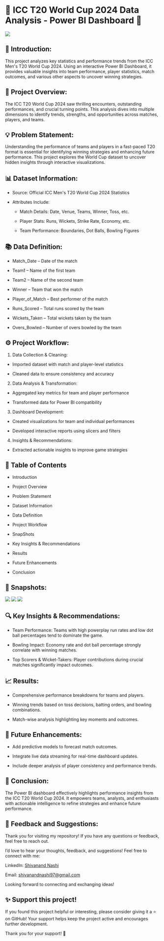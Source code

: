 # 🏏 ICC T20 World Cup 2024 Data Analysis - Power BI Dashboard 🏏

<img src="https://github.com/Gtshivanand/ICC-T20-World-Cup-2024-Data-Analysis-Power-BI-Dashboard/blob/main/Images/icc-men-s-t20-world-cup-logo-2024-free-vector.jpg"/>

## 📌 Introduction:
This project analyzes key statistics and performance trends from the ICC Men's T20 World Cup 2024. Using an interactive Power BI Dashboard, it provides valuable insights into team performance, player statistics, match outcomes, and various other aspects to uncover winning strategies.

## 🎯 Project Overview:
The ICC T20 World Cup 2024 saw thrilling encounters, outstanding performances, and crucial turning points. This analysis dives into multiple dimensions to identify trends, strengths, and opportunities across matches, players, and teams.

## 💡 Problem Statement:
Understanding the performance of teams and players in a fast-paced T20 format is essential for identifying winning strategies and enhancing future performance. This project explores the World Cup dataset to uncover hidden insights through interactive visualizations.

## 📊 Dataset Information:

* Source: Official ICC Men's T20 World Cup 2024 Statistics

* Attributes Include:

  * Match Details: Date, Venue, Teams, Winner, Toss, etc.
  
  * Player Stats: Runs, Wickets, Strike Rate, Economy, etc.
  
  * Team Performance: Boundaries, Dot Balls, Bowling Figures

## 📚 Data Definition:

* Match_Date – Date of the match

* Team1 – Name of the first team

* Team2 – Name of the second team

* Winner – Team that won the match

* Player_of_Match – Best performer of the match

* Runs_Scored – Total runs scored by the team

* Wickets_Taken – Total wickets taken by the team

* Overs_Bowled – Number of overs bowled by the team

## ⚙️ Project Workflow:

1. Data Collection & Cleaning:

  * Imported dataset with match and player-level statistics
  
  * Cleaned data to ensure consistency and accuracy

2. Data Analysis & Transformation:

  * Aggregated key metrics for team and player performance
  
  * Transformed data for Power BI compatibility

3. Dashboard Development:

  * Created visualizations for team and individual performances
  
  * Developed interactive reports using slicers and filters

4. Insights & Recommendations:

  * Extracted actionable insights to improve game strategies

## 📂 Table of Contents

* Introduction

* Project Overview

* Problem Statement

* Dataset Information

* Data Definition

* Project Workflow

* SnapShots

* Key Insights & Recommendations

* Results

* Future Enhancements

* Conclusion

## 📸 Snapshots:

<img src="https://github.com/Gtshivanand/ICC-T20-World-Cup-2024-Data-Analysis-Power-BI-Dashboard/blob/main/Images/Bating%20Summary.png"/>

<img src="https://github.com/Gtshivanand/ICC-T20-World-Cup-2024-Data-Analysis-Power-BI-Dashboard/blob/main/Images/Bowling%20Summary.png"/>

<img src="https://github.com/Gtshivanand/ICC-T20-World-Cup-2024-Data-Analysis-Power-BI-Dashboard/blob/main/Images/Team%20Performance%20Summary.png"/>

## 🔍 Key Insights & Recommendations:

* Team Performance: Teams with high powerplay run rates and low dot ball percentages tend to dominate the game.

* Bowling Impact: Economy rate and dot ball percentage strongly correlate with winning matches.

* Top Scorers & Wicket-Takers: Player contributions during crucial matches significantly impact outcomes.

## 📈 Results:

* Comprehensive performance breakdowns for teams and players.

* Winning trends based on toss decisions, batting orders, and bowling combinations.

* Match-wise analysis highlighting key moments and outcomes.

## 🚀 Future Enhancements:

* Add predictive models to forecast match outcomes.

* Integrate live data streaming for real-time dashboard updates.

* Include deeper analysis of player consistency and performance trends.

## 📝 Conclusion:

The Power BI dashboard effectively highlights performance insights from the ICC T20 World Cup 2024. It empowers teams, analysts, and enthusiasts with actionable intelligence to refine strategies and enhance future performance.

## 📧  Feedback and Suggestions:

Thank you for visiting my repository! If you have any questions or feedback, feel free to reach out.

I’d love to hear your thoughts, feedback, and suggestions! Feel free to connect with me:

 LinkedIn: [Shivanand Nashi](https://www.linkedin.com/in/shivanand-s-nashi-79579821a)
 
 Email: shivanandnashi97@gmail.com


Looking forward to connecting and exchanging ideas!

## ✨ Support this project!
If you found this project helpful or interesting, please consider giving it a ⭐ on GitHub!
Your support helps keep the project active and encourages further development.

Thank you for your support! 💖
